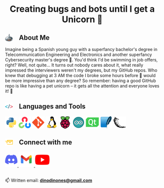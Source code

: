 <h1 align="center">Creating bugs and bots until I get a Unicorn 🦄</h1>

<!-- #################### ABOUT ME #################### -->

<h2>
    <img src="https://raw.githubusercontent.com/Dinones/Repository-Images/master/Cover%20Page/Metal%20Slime.png" width="25px" align="top"/>
    ⠀About Me
</h2>

Imagine being a Spanish young guy with a superfancy bachelor's degree in Telecommunication Engineering and Electronics and another superfancy Cybersecurity master's degree 🚀. You'd think I'd be swimming in job offers, right? Well, not quite... It turns out nobody cares about it, what really impressed the interviewers weren't my degrees, but my GitHub repos. Who knew that debugging at 3 AM the code I broke some hours before 👾 would be more impressive than any degree? So remember: having a good GitHub repo is like having a pet unicorn – it gets all the attention and everyone loves it! 🦄 

<!-- #################### SKILLS #################### -->

<h2 align="left">
    <img src="https://raw.githubusercontent.com/Dinones/Repository-Images/master/Cover%20Page/SVG/Code.svg" width="25px" align="top"/>
    ⠀Languages and Tools
</h2>

<p>
    <img src="https://raw.githubusercontent.com/Dinones/Repository-Images/master/Cover%20Page/SVG/Python.svg" height="40" alt="Python"/>
    <img src="https://raw.githubusercontent.com/Dinones/Repository-Images/master/Cover%20Page/SVG/OpenCV.svg" height="40" alt="OpenCV"/>
    <img src="https://raw.githubusercontent.com/Dinones/Repository-Images/master/Cover%20Page/SVG/Git.svg" height="40" alt="Git"/>
    <img src="https://raw.githubusercontent.com/Dinones/Repository-Images/master/Cover%20Page/SVG/Linux.svg" height="40" alt="Linux"/>
    <img src="https://raw.githubusercontent.com/Dinones/Repository-Images/master/Cover%20Page/SVG/Raspberry%20Pi.svg" height="40" alt="Raspberry Pi"/>
    <img src="https://raw.githubusercontent.com/Dinones/Repository-Images/master/Cover%20Page/SVG/Arduino2.svg" height="40" alt="Arduino"/> 
    <img src="https://raw.githubusercontent.com/Dinones/Repository-Images/master/Cover%20Page/SVG/PyQT.svg" height="42" alt="PyQT"/>
    <img src="https://raw.githubusercontent.com/Dinones/Repository-Images/master/Cover%20Page/SVG/SQLite.svg" height="40" alt="SQLite"/>
    <img src="https://raw.githubusercontent.com/Dinones/Repository-Images/master/Cover%20Page/SVG/Flask.svg" height="40" alt="Flask"/>
</p>

<!-- #################### CONTACT #################### -->

<h2 align="left">
    <img src="https://raw.githubusercontent.com/Dinones/Repository-Images/master/Cover%20Page/SVG/Message.svg" width="25px" align="top"/>
    ⠀Connect with me
</h2>

<div align="left">
    <a href="https://discordapp.com/users/330983876367482880" target="_blank">
        <img src="https://raw.githubusercontent.com/Dinones/Repository-Images/master/Cover%20Page/SVG/Discord.svg" height="40" alt="Discord"/>
    </a>
    <a href="mailto:dinodinones@gmail.com" target="_blank">
        <img src="https://raw.githubusercontent.com/Dinones/Repository-Images/master/Cover%20Page/SVG/Gmail.svg" height="50" alt="Gmail"/>
    </a>
    <a href="https://www.youtube.com/@DinoDinones" target="_blank">
        <img src="https://raw.githubusercontent.com/Dinones/Repository-Images/master/Cover%20Page/SVG/Youtube.svg" height="47" alt="Youtube"/>
    </a>
</div>

<br>

📫 Written email: **dinodinones@gmail.com**
